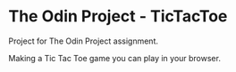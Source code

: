 ﻿# The Odin Project - TicTacToe

Project for The Odin Project assignment.

Making a Tic Tac Toe game you can play in your browser.
